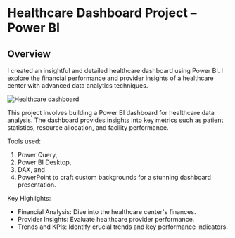 # Healthcare Dashboard Project – Power BI
## Overview

I created an insightful and detailed healthcare dashboard using Power BI. l explore the financial performance and provider insights of a healthcare center with advanced data analytics techniques. 


![Healthcare dashboard](https://github.com/user-attachments/assets/6b2fdd7c-5349-43bc-befe-a34151e52a5a)


This project involves building a Power BI dashboard for healthcare data analysis. The dashboard provides insights into key metrics such as patient statistics, resource allocation, and facility performance.

Tools used:

1. Power Query,
2. Power BI Desktop,
3. DAX, and
4. PowerPoint to craft custom backgrounds for a stunning dashboard presentation.


Key Highlights:

* ﻿﻿Financial Analysis: Dive into the healthcare center's finances.
* ﻿﻿Provider Insights: Evaluate healthcare provider performance.
* ﻿﻿Trends and KPls: Identify crucial trends and key performance indicators.

